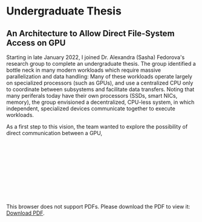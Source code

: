 # Undergraduate Thesis
## An Architecture to Allow Direct File-System Access on GPU

Starting in late January 2022, I joined Dr. Alexandra (Sasha) Fedorova's research group to complete an undergraduate thesis. The group identified a bottle neck in many modern workloads which require massive parallelization and data handling: Many of these workloads operate largely on specialized processors (such as GPUs), and use a centralized CPU only to coordinate between subsystems and facilitate data transfers. Noting that many periferals today have their own processors (SSDs, smart NICs, memory), the group envisioned a decentralized, CPU-less system, in which independent, specialized devices communicate together to execute workloads.

As a first step to this vision, the team wanted to explore the possibility of direct communication between a GPU, 

<object data="https://dvirhilu.github.io/projects/embedations/undergrad_thesis.pdf" type="application/pdf" width="700px" height="700px">
    <embed src="https://dvirhilu.github.io/projects/embedations/undergrad_thesis.pdf">
        <p>This browser does not support PDFs. Please download the PDF to view it: <a href="https://dvirhilu.github.io/projects/embedations/undergrad_thesis.pdf">Download PDF</a>.</p>
    </embed>
</object>